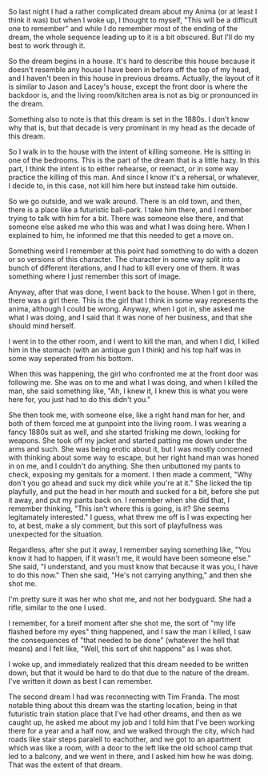 So last night I had a rather complicated dream about my Anima (or at least I
think it was) but when I woke up, I thought to myself, "This will be a
difficult one to remember" and while I do remember most of the ending of the
dream, the whole sequence leading up to it is a bit obscured. But I'll do my
best to work through it.

So the dream begins in a house. It's hard to describe this house because it
doesn't resemble any house I have been in before off the top of my head, and I
haven't been in this house in previous dreams. Actually, the layout of it is
similar to Jason and Lacey's house, except the front door is where the backdoor
is, and the living room/kitchen area is not as big or pronounced in the dream.

Something also to note is that this dream is set in the 1880s. I don't know why
that is, but that decade is very prominant in my head as the decade of this
dream.

So I walk in to the house with the intent of killing someone. He is sitting in
one of the bedrooms. This is the part of the dream that is a little hazy. In
this part, I think the intent is to either rehearse, or reenact, or in some way
practice the killing of this man. And since I know it's a rehersal, or
whatever, I decide to, in this case, not kill him here but instead take him
outside.

So we go outside, and we walk around. There is an old town, and then, there is
a place like a futuristic ball-park. I take him there, and I remember trying to
talk with him for a bit. There was someone else there, and that someone else
asked me who this was and what I was doing here. When I explained to him, he
informed me that this needed to get a move on.

Something weird I remember at this point had something to do with a dozen or so
versions of this character. The character in some way split into a bunch of
different iterations, and I had to kill every one of them. It was something
where I just remember this sort of image.

Anyway, after that was done, I went back to the house. When I got in there,
there was a girl there. This is the girl that I think in some way represents
the anima, although I could be wrong. Anyway, when I got in, she asked me what
I was doing, and I said that it was none of her business, and that she should
mind herself.

I went in to the other room, and I went to kill the man, and when I did, I
killed him in the stomach (with an antique gun I think) and his top half was in
some way seperated from his bottom.

When this was happening, the girl who confronted me at the front door was
following me. She was on to me and what I was doing, and when I killed the man,
she said something like, "Ah, I knew it, I knew this is what you were here for,
you just had to do this didn't you."

She then took me, with someone else, like a right hand man for her, and both of
them forced me at gunpoint into the living room. I was wearing a fancy 1880s
suit as well, and she started frisking me down, looking for weapons. She took
off my jacket and started patting me down under the arms and such. She was
being erotic about it, but I was mostly concerned with thinking about some way
to escape, but her right hand man was honed in on me, and I couldn't do
anything. She then unbuttoned my pants to check, exposing my genitals for a
moment. I then made a comment, "Why don't you go ahead and suck my dick while
you're at it." She licked the tip playfully, and put the head in her mouth and
sucked for a bit, before she put it away, and put my pants back on. I remember
when she did that, I remember thinking, "This isn't where this is going, is it?
She seems legitamately interested." I guess, what threw me off is I was
expecting her to, at best, make a sly comment, but this sort of playfullness
was unexpected for the situation.

Regardless, after she put it away, I remember saying something like, "You know
it had to happen, if it wasn't me, it would have been someone else." She said,
"I understand, and you must know that because it was you, I have to do this
now." Then she said, "He's not carrying anything," and then she shot me.

I'm pretty sure it was her who shot me, and not her bodyguard. She had a rifle,
similar to the one I used.

I remember, for a breif moment after she shot me, the sort of "my life flashed
before my eyes" thing happened, and I saw the man I killed, I saw the
consequences of "that needed to be done" (whatever the hell that means) and I
felt like, "Well, this sort of shit happens" as I was shot.

I woke up, and immediately realized that this dream needed to be written down,
but that it would be hard to do that due to the nature of the dream. I've
written it down as best I can remember.

The second dream I had was reconnecting with Tim Franda. The most notable
thing about this dream was the starting location, being in that futuristic
train station place that I've had other dreams, and then as we caught up, he
asked me about my job and I told him that I've been working there for a year
and a half now, and we walked through the city, which had roads like stair
steps paralell to eachother, and we got to an apartment which was like a room,
with a door to the left like the old school camp that led to a balcony, and we
went in there, and I asked him how he was doing. That was the extent of that
dream.
